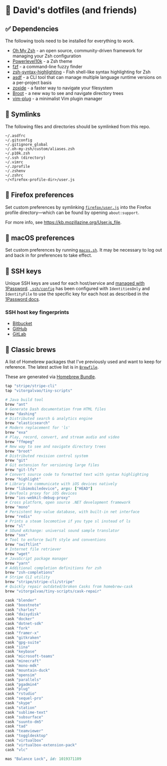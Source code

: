 # 🔘 David's dotfiles (and friends)

## ✅ Dependencies

The following tools need to be installed for everything to work.

- [Oh My Zsh](https://github.com/ohmyzsh/ohmyzsh) - an open source, community-driven framework for managing your Zsh configuration
- [Powerlevel10k](https://github.com/romkatv/powerlevel10k) - a Zsh theme
- [fzf](https://github.com/junegunn/fzf) - a command-line fuzzy finder
- [zsh-syntax-highlighting](https://github.com/zsh-users/zsh-syntax-highlighting) - Fish shell-like syntax highlighting for Zsh
- [asdf](https://github.com/asdf-vm/asdf) - a CLI tool that can manage multiple language runtime versions on a per-project basis
- [zoxide](https://github.com/ajeetdsouza/zoxide) - a faster way to navigate your filesystem
- [Broot](https://dystroy.org/broot/) - a new way to see and navigate directory trees
- [vim-plug](https://github.com/junegunn/vim-plug) - a minimalist Vim plugin manager

## 🔗 Symlinks

The following files and directories should be symlinked from this repo.

```
~/.asdfrc
~/.gitconfig
~/.gitignore_global
~/.oh-my-zsh/custom/aliases.zsh
~/.p10k.zsh
~/.ssh (directory)
~/.vimrc
~/.zprofile
~/.zshenv
~/.zshrc
~/<firefox-profile-dir>/user.js
```

## 🦊 Firefox preferences

Set custom preferences by symlinking [`firefox/user.js`](firefox/user.js) into
the Firefox profile directory—which can be found by opening `about:support`.

For more info, see https://kb.mozillazine.org/User.js_file.

## 🍎 macOS preferences

Set custom preferences by running [`macos.sh`](macos.sh).
It may be necessary to log out and back in for preferences to take effect.

## 🔑 SSH keys

Unique SSH keys are used for each host/service and [managed with 1Password](https://developer.1password.com/docs/ssh).
[`.ssh/config`](.ssh/config) has been configured with `IdentitiesOnly` and
`IdentityFile` to use the specific key for each host as described in the
[1Password docs](https://developer.1password.com/docs/ssh/agent/advanced#ssh-server-six-key-limit).

### SSH host key fingerprints

- [Bitbucket](https://support.atlassian.com/bitbucket-cloud/docs/configure-ssh-and-two-step-verification/)
- [GitHub](https://docs.github.com/en/authentication/keeping-your-account-and-data-secure/githubs-ssh-key-fingerprints)
- [GitLab](https://docs.gitlab.com/ee/user/gitlab_com/index.html#ssh-host-keys-fingerprints)

## 🍻 Classic brews

A list of Homebrew packages that I've previously used and want to keep for reference.
The latest active list is in [`Brewfile`](Brewfile).

These are generated via [Homebrew Bundle](https://github.com/Homebrew/homebrew-bundle).

```ruby
tap "stripe/stripe-cli"
tap "vitorgalvao/tiny-scripts"

# Java build tool
brew "ant"
# Generate Dash documentation from HTML files
brew "dashing"
# Distributed search & analytics engine
brew "elasticsearch"
# Modern replacement for 'ls'
brew "exa"
# Play, record, convert, and stream audio and video
brew "ffmpeg"
# New way to see and navigate directory trees
brew "broot"
# Distributed revision control system
brew "git"
# Git extension for versioning large files
brew "git-lfs"
# Convert source code to formatted text with syntax highlighting
brew "highlight"
# Library to communicate with iOS devices natively
brew "libimobiledevice", args: ["HEAD"]
# DevTools proxy for iOS devices
brew "ios-webkit-debug-proxy"
# Cross platform, open source .NET development framework
brew "mono"
# Persistent key-value database, with built-in net interface
brew "redis"
# Prints a steam locomotive if you type sl instead of ls
brew "sl"
# SOund eXchange: universal sound sample translator
brew "sox"
# Tool to enforce Swift style and conventions
brew "swiftlint"
# Internet file retriever
brew "wget"
# JavaScript package manager
brew "yarn"
# Additional completion definitions for zsh
brew "zsh-completions"
# Stripe CLI utility
brew "stripe/stripe-cli/stripe"
# Quickly repair outdated/broken Casks from homebrew-cask
brew "vitorgalvao/tiny-scripts/cask-repair"

cask "blender"
cask "boostnote"
cask "charles"
cask "daisydisk"
cask "docker"
cask "dotnet-sdk"
cask "fork"
cask "framer-x"
cask "gitkraken"
cask "gpg-suite"
cask "iina"
cask "keybase"
cask "microsoft-teams"
cask "minecraft"
cask "mono-mdk"
cask "mountain-duck"
cask "opensim"
cask "parallels"
cask "pgadmin4"
cask "plug"
cask "rstudio"
cask "sequel-pro"
cask "skype"
cask "station"
cask "sublime-text"
cask "subsurface"
cask "suunto-dm5"
cask "tad"
cask "teamviewer"
cask "toggldesktop"
cask "virtualbox"
cask "virtualbox-extension-pack"
cask "vlc"

mas "Balance Lock", id: 1019371109
```
